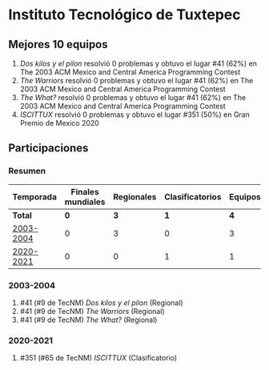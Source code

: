 # Instituto Tecnológico de Tuxtepec

## Mejores 10 equipos

1. _Dos kilos y el pilon_ resolvió 0 problemas y obtuvo el lugar #41 (62%) en The 2003 ACM Mexico and Central America Programming Contest
1. _The Warriors_ resolvió 0 problemas y obtuvo el lugar #41 (62%) en The 2003 ACM Mexico and Central America Programming Contest
1. _The What?_ resolvió 0 problemas y obtuvo el lugar #41 (62%) en The 2003 ACM Mexico and Central America Programming Contest
1. _ISCITTUX_ resolvió 0 problemas y obtuvo el lugar #351 (50%) en Gran Premio de Mexico 2020

## Participaciones

### Resumen

| Temporada | Finales mundiales | Regionales | Clasificatorios | Equipos |
| --- | --- | --- | --- | --- |
| **Total** | **0** | **3** | **1** | **4** |
| [2003-2004](#2003-2004) | 0 | 3 | 0 | 3 |
| [2020-2021](#2020-2021) | 0 | 0 | 1 | 1 |

### 2003-2004

1. #41 (#9 de TecNM) _Dos kilos y el pilon_ (Regional)
1. #41 (#9 de TecNM) _The Warriors_ (Regional)
1. #41 (#9 de TecNM) _The What?_ (Regional)

### 2020-2021

1. #351 (#65 de TecNM) _ISCITTUX_ (Clasificatorio)



